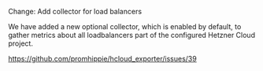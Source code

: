 Change: Add collector for load balancers

We have added a new optional collector, which is enabled by default, to gather
metrics about all loadbalancers part of the configured Hetzner Cloud project.

https://github.com/promhippie/hcloud_exporter/issues/39
